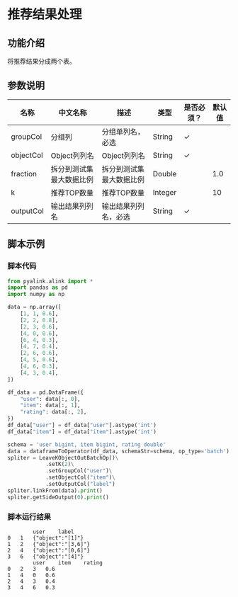 # 推荐结果处理

## 功能介绍
将推荐结果分成两个表。

## 参数说明

| 名称 | 中文名称 | 描述 | 类型 | 是否必须？ | 默认值 |
| --- | --- | --- | --- | --- | --- |
| groupCol | 分组列 | 分组单列名，必选 | String | ✓ |  |
| objectCol | Object列列名 | Object列列名 | String | ✓ |  |
| fraction | 拆分到测试集最大数据比例 | 拆分到测试集最大数据比例 | Double |  | 1.0 |
| k | 推荐TOP数量 | 推荐TOP数量 | Integer |  | 10 |
| outputCol | 输出结果列列名 | 输出结果列列名，必选 | String | ✓ |  |

## 脚本示例
### 脚本代码

```python
from pyalink.alink import *
import pandas as pd
import numpy as np

data = np.array([
    [1, 1, 0.6],
    [2, 2, 0.8],
    [2, 3, 0.6],
    [4, 0, 0.6],
    [6, 4, 0.3],
    [4, 7, 0.4],
    [2, 6, 0.6],
    [4, 5, 0.6],
    [4, 6, 0.3],
    [4, 3, 0.4],
])

df_data = pd.DataFrame({
    "user": data[:, 0],
    "item": data[:, 1],
    "rating": data[:, 2],
})
df_data["user"] = df_data["user"].astype('int')
df_data["item"] = df_data["item"].astype('int')

schema = 'user bigint, item bigint, rating double'
data = dataframeToOperator(df_data, schemaStr=schema, op_type='batch')
spliter = LeaveKObjectOutBatchOp()\
			.setK(2)\
			.setGroupCol("user")\
			.setObjectCol("item")\
			.setOutputCol("label")
spliter.linkFrom(data).print()
spliter.getSideOutput(0).print()

```

### 脚本运行结果
```
        user	label
0	1	{"object":"[1]"}
1	2	{"object":"[3,6]"}
2	4	{"object":"[0,6]"}
3	6	{"object":"[4]"}
        user	item	rating
0	2	3	0.6
1	4	0	0.6
2	4	3	0.4
3	4	6	0.3
```
